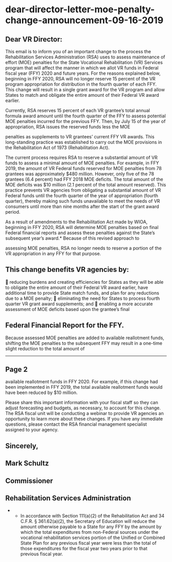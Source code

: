 # dear-director-letter-moe-penalty-change-announcement-09-16-2019







## Dear VR Director:

This email is to inform you of an important change to the process the Rehabilitation Services
Administration (RSA) uses to assess maintenance of effort (MOE) penalties for the State
Vocational Rehabilitation (VR) Services program that will affect the manner in which we allot
VR funds in Federal fiscal year (FFY) 2020 and future years. For the reasons explained below,
beginning in FFY 2020, RSA will no longer reserve 15 percent of the VR program appropriation
for distribution in the fourth quarter of each FFY. This change will result in a single grant award
for the VR program and allow States to match and obligate the entire amount of their Federal VR
award earlier.

Currently, RSA reserves 15 percent of each VR grantee’s total annual formula award amount
until the fourth quarter of the FFY to assess potential MOE penalties incurred for the previous
FFY. Then, by July 15 of the year of appropriation, RSA issues the reserved funds less the MOE

penalties as supplements to VR grantees’ current FFY VR awards. This long-standing practice
was established to carry out the MOE provisions in the Rehabilitation Act of 1973
(Rehabilitation Act).

The current process requires RSA to reserve a substantial amount of VR funds to assess a
minimal amount of MOE penalties. For example, in FFY 2019, the amount of VR Federal funds
reserved for MOE penalties from 78 grantees was approximately $480 million. However, only
five of the 78 grantees (6.4 percent) had FFY 2018 MOE deficits. The total amount of the MOE
deficits was $10 million (2.1 percent of the total amount reserved). This practice prevents VR
agencies from obligating a substantial amount of VR Federal funds until the fourth quarter of the
year of appropriation (fourth quarter), thereby making such funds unavailable to meet the needs
of VR consumers until more than nine months after the start of the grant award period.

As a result of amendments to the Rehabilitation Act made by WIOA, beginning in FFY 2020,
RSA will determine MOE penalties based on final Federal financial reports and assess these
penalties against the State’s subsequent year’s award.* Because of this revised approach to

assessing MOE penalties, RSA no longer needs to reserve a portion of the VR appropriation in
any FFY for that purpose.

## This change benefits VR agencies by:

  reducing burdens and creating efficiencies for States as they will be able to obligate the
entire amount of their Federal VR award earlier, have additional time to provide State
match funds, and plan for any reductions due to a MOE penalty;
  eliminating the need for States to process fourth quarter VR grant award supplements;
and
  enabling a more accurate assessment of MOE deficits based upon the grantee’s final
## Federal Financial Report for the FFY.


Because assessed MOE penalties are added to available reallotment funds, shifting the MOE
penalties to the subsequent FFY may result in a one-time slight reduction to the total amount of








---
## Page 2







available reallotment funds in FFY 2020. For example, if this change had been implemented in
FFY 2019, the total available reallotment funds would have been reduced by $10 million.

Please share this important information with your fiscal staff so they can adjust forecasting and
budgets, as necessary, to account for this change. The RSA fiscal unit will be conducting a
webinar to provide VR agencies an opportunity to learn more about these changes. If you have
any immediate questions, please contact the RSA financial management specialist assigned to
your agency.

## Sincerely,


## Mark Schultz
## Commissioner

## Rehabilitation Services Administration


- * In accordance with Section 111(a)(2) of the Rehabilitation Act and 34 C.F.R. § 361.62(a)(2), the Secretary of
Education will reduce the amount otherwise payable to a State for any FFY by the amount by which the total
expenditures from non-Federal sources under the vocational rehabilitation services portion of the Unified or
Combined State Plan for any previous fiscal year were less than the total of those expenditures for the fiscal year
two years prior to that previous fiscal year.






























